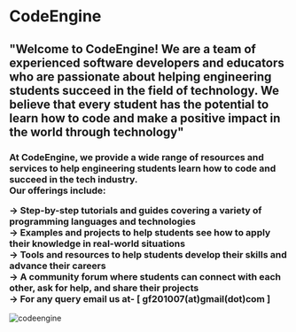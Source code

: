 <h1>CodeEngine</h1>
<h2>"Welcome to CodeEngine! We are a team of experienced software developers and educators who are passionate about helping engineering students succeed in the field of technology. We believe that every student has the potential to learn how to code and make a positive impact in the world through technology"</h2>
<h3>At CodeEngine, we provide a wide range of resources and services to help engineering students learn how to code and succeed in the tech industry.<br> Our offerings include:<br>

-> Step-by-step tutorials and guides covering a variety of programming languages and technologies<br>
-> Examples and projects to help students see how to apply their knowledge in real-world situations<br>
-> Tools and resources to help students develop their skills and advance their careers<br>
-> A community forum where students can connect with each other, ask for help, and share their projects<br>
-> For any query email us at- [ gf201007(at)gmail(dot)com ]</h3>
 ![codeengine ](https://user-images.githubusercontent.com/70462831/213924414-9a9ae26f-d7c9-493e-91e6-43923c29948e.png)

